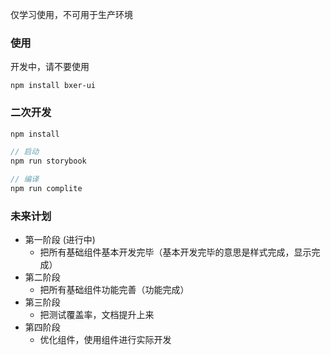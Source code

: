 仅学习使用，不可用于生产环境

### 使用

开发中，请不要使用
```
npm install bxer-ui
```

### 二次开发

```js
npm install 

// 启动
npm run storybook

// 编译
npm run complite

```

### 未来计划

- 第一阶段 (进行中)
  - 把所有基础组件基本开发完毕（基本开发完毕的意思是样式完成，显示完成）
- 第二阶段
  - 把所有基础组件功能完善（功能完成）
- 第三阶段
  - 把测试覆盖率，文档提升上来
- 第四阶段
  - 优化组件，使用组件进行实际开发